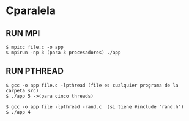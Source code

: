# Cparalela
## RUN MPI
~~~
$ mpicc file.c -o app
$ mpirun -np 3 (para 3 procesadores) ./app
~~~

## RUN PTHREAD
~~~
$ gcc -o app file.c -lpthread (file es cualquier programa de la carpeta src)
$ ./app 5 ->(para cinco threads)
~~~

~~~
$ gcc -o app file -lpthread -rand.c  (si tiene #include "rand.h")
$ ./app 4
~~~
